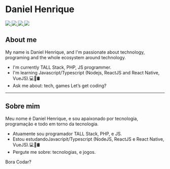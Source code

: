 # Daniel Henrique

<a href="https://www.linkedin.com/in/danielhsantos">
 <img src="https://img.shields.io/badge/Linkedin-blue?style=flat-square&logo=Linkedin" />
</a>

<a href="https://twitter.com/danielhsantos">
 <img src="https://img.shields.io/badge/Twitter-gray?style=flat-square&logo=twitter" />
</a>

<a href="https://www.instagram.com/danielhsantos">
 <img src="https://img.shields.io/badge/Instagram-red?style=flat-square&logo=instagram&logoColor=white" />
</a>

<a href="mailto:medanielsantos@gmail.com">
 <img src="https://img.shields.io/badge/-Email-c14438?style=flat-square&logo=Gmail&logoColor=white" />
</a>

## About me 

My name is Daniel Henrique, and I'm passionate about technology, programing and the whole ecosystem around technology.
- I'm currently TALL Stack, PHP, JS programmer. 
- I'm learning Javascript/Typescript (Nodejs, ReactJS and React Native, VueJS).💻📱🛢
- Ask me about: tech, games
Let’s get coding?

------------------

## Sobre mim 

Meu nome é Daniel Henrique, e sou apaixonado por tecnologia, programação e todo em torno da tecnologia.
- Atuamente sou programador TALL Stack, PHP, e JS.
- Estou estudandoJavacripit/Typescript (NodeJS, ReactJS e React Native, VueJS).💻📱🛢
- Pergute me sobre: tecnologias, e jogos.

Bora Codar?
